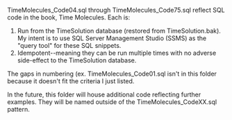 TimeMolecules_Code04.sql through TimeMolecules_Code75.sql reflect SQL code in the book, Time Molecules. Each is:

1. Run from the TimeSolution database (restored from TimeSolution.bak). My intent is to use SQL Server Management Studio (SSMS) as the "query tool" for these SQL snippets.
2. Idempotent--meaning they can be run multiple times with no adverse side-effect to the TimeSolution database.

The gaps in numbering (ex. TimeMolecules_Code01.sql isn't in this folder because it doesn't fit the criteria I just listed.

In the future, this folder will house additional code reflecting further examples. They will be named outside of the TimeMolecules_CodeXX.sql pattern. 
